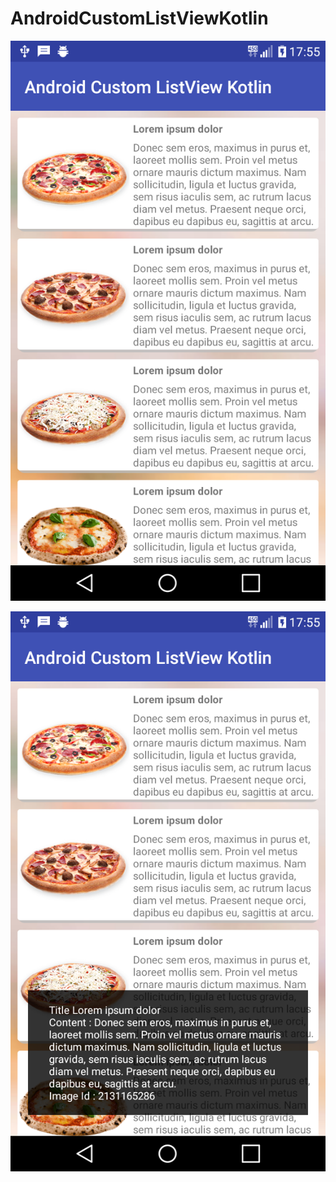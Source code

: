 # AndroidCustomListViewKotlin


![alt text](https://github.com/harunkor/AndroidCustomListViewKotlin/blob/master/device-2018-10-15-175457.png?raw=true)

![alt text](https://github.com/harunkor/AndroidCustomListViewKotlin/blob/master/device-2018-10-15-175519.png?raw=true)
